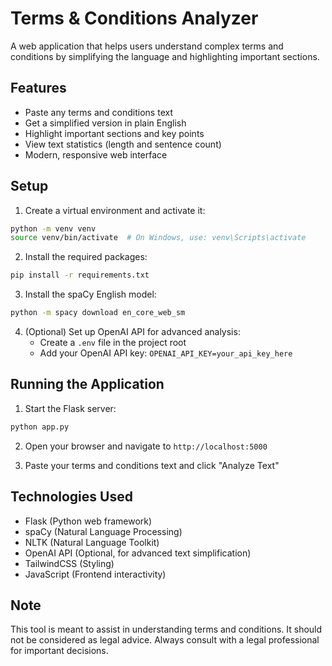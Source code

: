 # Terms & Conditions Analyzer

A web application that helps users understand complex terms and conditions by simplifying the language and highlighting important sections.

## Features

- Paste any terms and conditions text
- Get a simplified version in plain English
- Highlight important sections and key points
- View text statistics (length and sentence count)
- Modern, responsive web interface

## Setup

1. Create a virtual environment and activate it:
```bash
python -m venv venv
source venv/bin/activate  # On Windows, use: venv\Scripts\activate
```

2. Install the required packages:
```bash
pip install -r requirements.txt
```

3. Install the spaCy English model:
```bash
python -m spacy download en_core_web_sm
```

4. (Optional) Set up OpenAI API for advanced analysis:
   - Create a `.env` file in the project root
   - Add your OpenAI API key: `OPENAI_API_KEY=your_api_key_here`

## Running the Application

1. Start the Flask server:
```bash
python app.py
```

2. Open your browser and navigate to `http://localhost:5000`

3. Paste your terms and conditions text and click "Analyze Text"

## Technologies Used

- Flask (Python web framework)
- spaCy (Natural Language Processing)
- NLTK (Natural Language Toolkit)
- OpenAI API (Optional, for advanced text simplification)
- TailwindCSS (Styling)
- JavaScript (Frontend interactivity)

## Note

This tool is meant to assist in understanding terms and conditions. It should not be considered as legal advice. Always consult with a legal professional for important decisions.
